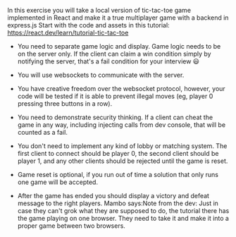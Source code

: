 In this exercise you will take a local version of tic-tac-toe game implemented in React and make it a true multiplayer game with a backend in express.js Start with the code and assets in this tutorial: 
https://react.dev/learn/tutorial-tic-tac-toe

- You need to separate game logic and display. Game logic needs to be on the server only. If the client can claim a win condition simply by notifying the server, that's a fail condition for your interview 😃
- You will use websockets to communicate with the server.

- You have creative freedom over the websocket protocol, however, your code will be tested if it is able to prevent illegal moves (eg, player 0 pressing three buttons in a row).

- You need to demonstrate security thinking. If a client can cheat the game in any way, including injecting calls from dev console, that will be counted as a fail.

- You don't need to implement any kind of lobby or matching system. The first client to connect should be player 0, the second client should be player 1, and any other clients should be rejected until the game is reset.

- Game reset is optional, if you run out of time a solution that only runs one game will be accepted.

- After the game has ended you should display a victory and defeat message to the right players. 
Mambo says:Note from the dev: Just in case they can't grok what they are supposed to do, the tutorial there has the game playing on one browser. They need to take it and make it into a proper game between two browsers. 